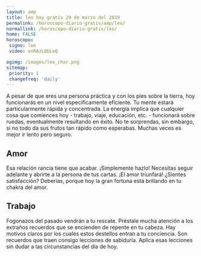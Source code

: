 ```yaml
---
layout: amp
title: leo hoy gratis 29 de marzo del 2019 
permalink: /horoscopo-diario-gratis/amp/leo/
normallink: /horoscopo-diario-gratis/leo/
home: FALSE
horoscopo:
 signo: leo
 video: enRAzLQbLeQ

ogimg: /images/leo_char.png
sitemap:
 priority: 1
 changefreq: 'daily'
---
```



A pesar de que eres una persona práctica y con los pies sobre la tierra, hoy funcionarás en un nivel específicamente eficiente. Tu mente estará particularmente rápida y concentrada. La energía implica que cualquier cosa que comiences hoy - trabajo, viaje, educación, etc. - funcionará sobre ruedas, eventualmente resultando en éxito. No te sorprendas, sin embargo, si no todo da sus frutos tan rápido como esperabas. Muchas veces es mejor ir lento pero seguro.

## Amor

Esa relación rancia tiene que acabar. ¡Simplemente hazlo! Necesitas seguir adelante y abrirte a la persona de tus cartas. ¡El amor triunfará! ¿Sientes satisfacción? Deberías, porque hoy la gran fortuna está brillando en tu chakra del amor.

## Trabajo

Fogonazos del pasado vendrán a tu rescate. Préstale mucha atención a los extraños recuerdos que se encienden de repente en tu cabeza. Hay motivos claros por los cuales estos destellos entran a tu conciencia. Son recuerdos que traen consigo lecciones de sabiduría. Aplica esas lecciones sin dudar a las circunstancias del día de hoy.